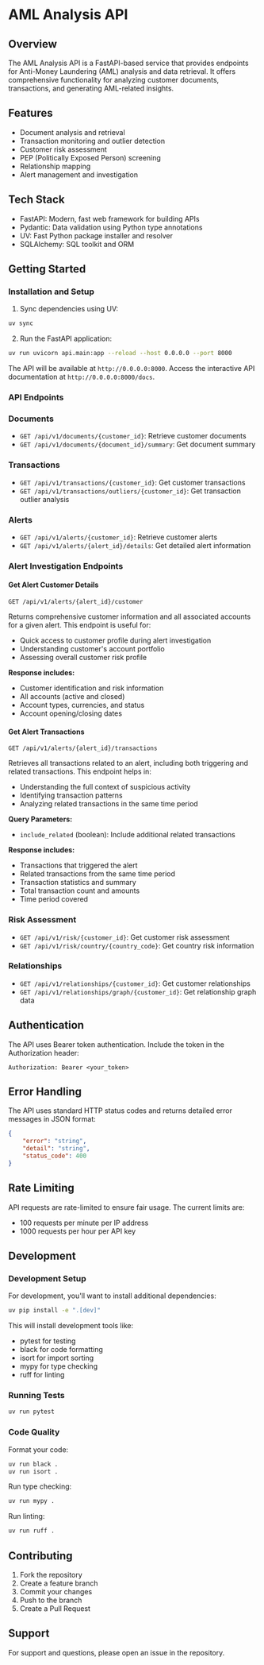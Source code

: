 # AML Analysis API

## Overview
The AML Analysis API is a FastAPI-based service that provides endpoints for Anti-Money Laundering (AML) analysis and data retrieval. It offers comprehensive functionality for analyzing customer documents, transactions, and generating AML-related insights.

## Features
- Document analysis and retrieval
- Transaction monitoring and outlier detection
- Customer risk assessment
- PEP (Politically Exposed Person) screening
- Relationship mapping
- Alert management and investigation

## Tech Stack
- FastAPI: Modern, fast web framework for building APIs
- Pydantic: Data validation using Python type annotations
- UV: Fast Python package installer and resolver
- SQLAlchemy: SQL toolkit and ORM

## Getting Started

### Installation and Setup
1. Sync dependencies using UV:
```bash
uv sync
```

2. Run the FastAPI application:
```bash
uv run uvicorn api.main:app --reload --host 0.0.0.0 --port 8000
```

The API will be available at `http://0.0.0.0:8000`. Access the interactive API documentation at `http://0.0.0.0:8000/docs`.

### API Endpoints

### Documents
- `GET /api/v1/documents/{customer_id}`: Retrieve customer documents
- `GET /api/v1/documents/{document_id}/summary`: Get document summary

### Transactions
- `GET /api/v1/transactions/{customer_id}`: Get customer transactions
- `GET /api/v1/transactions/outliers/{customer_id}`: Get transaction outlier analysis

### Alerts
- `GET /api/v1/alerts/{customer_id}`: Retrieve customer alerts
- `GET /api/v1/alerts/{alert_id}/details`: Get detailed alert information

### Alert Investigation Endpoints

#### Get Alert Customer Details
```http
GET /api/v1/alerts/{alert_id}/customer
```
Returns comprehensive customer information and all associated accounts for a given alert. This endpoint is useful for:
- Quick access to customer profile during alert investigation
- Understanding customer's account portfolio
- Assessing overall customer risk profile

**Response includes:**
- Customer identification and risk information
- All accounts (active and closed)
- Account types, currencies, and status
- Account opening/closing dates

#### Get Alert Transactions
```http
GET /api/v1/alerts/{alert_id}/transactions
```
Retrieves all transactions related to an alert, including both triggering and related transactions. This endpoint helps in:
- Understanding the full context of suspicious activity
- Identifying transaction patterns
- Analyzing related transactions in the same time period

**Query Parameters:**
- `include_related` (boolean): Include additional related transactions

**Response includes:**
- Transactions that triggered the alert
- Related transactions from the same time period
- Transaction statistics and summary
- Total transaction count and amounts
- Time period covered

### Risk Assessment
- `GET /api/v1/risk/{customer_id}`: Get customer risk assessment
- `GET /api/v1/risk/country/{country_code}`: Get country risk information

### Relationships
- `GET /api/v1/relationships/{customer_id}`: Get customer relationships
- `GET /api/v1/relationships/graph/{customer_id}`: Get relationship graph data

## Authentication
The API uses Bearer token authentication. Include the token in the Authorization header:
```
Authorization: Bearer <your_token>
```

## Error Handling
The API uses standard HTTP status codes and returns detailed error messages in JSON format:
```json
{
    "error": "string",
    "detail": "string",
    "status_code": 400
}
```

## Rate Limiting
API requests are rate-limited to ensure fair usage. The current limits are:
- 100 requests per minute per IP address
- 1000 requests per hour per API key

## Development

### Development Setup

For development, you'll want to install additional dependencies:

```bash
uv pip install -e ".[dev]"
```

This will install development tools like:
- pytest for testing
- black for code formatting
- isort for import sorting
- mypy for type checking
- ruff for linting

### Running Tests

```bash
uv run pytest
```

### Code Quality

Format your code:
```bash
uv run black .
uv run isort .
```

Run type checking:
```bash
uv run mypy .
```

Run linting:
```bash
uv run ruff .
```

## Contributing
1. Fork the repository
2. Create a feature branch
3. Commit your changes
4. Push to the branch
5. Create a Pull Request

## Support
For support and questions, please open an issue in the repository.
